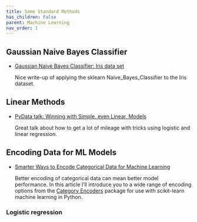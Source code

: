 ```yaml
---
title: Some Standard Methods
has_children: False
parent: Machine Learning
nav_order: 1
---
```


## Gaussian Naive Bayes Classifier

- [Gaussian Naive Bayes Classifier: Iris data set](https://xavierbourretsicotte.github.io/Naive_Bayes_Classifier.html)

   Nice write-up of applying the sklearn Naive_Bayes_Classifier to the Iris dataset.

## Linear Methods

- [PyData talk: Winning with Simple, even Linear, Models](https://www.youtube.com/watch?v=68ABAU_V8qI)

   Great talk about how to get a lot of mileage with tricks using logistic and linear regression.

## Encoding Data for ML Models

- [Smarter Ways to Encode Categorical Data for Machine Learning](https://towardsdatascience.com/smarter-ways-to-encode-categorical-data-for-machine-learning-part-1-of-3-6dca2f71b159)

    Better encoding of categorical data can mean better model performance. In this article I’ll introduce you to a wide range of encoding options from the [Category Encoders](http://contrib.scikit-learn.org/categorical-encoding/index.html) package for use with scikit-learn machine learning in Python.


### Logistic regression
